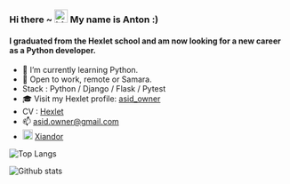 ### Hi there ~ <img src="https://user-images.githubusercontent.com/1303154/88677602-1635ba80-d120-11ea-84d8-d263ba5fc3c0.gif" width="24px" height="24px" alt="hi"> My name is Anton :)

#### I graduated from the Hexlet school and am now looking for a new career as a Python developer.

- 🌱 I’m currently learning Python.
- 🔭 Open to work, remote or Samara. 
- Stack : Python / Django / Flask / Pytest
- 🎓 Visit my Hexlet profile: [asid_owner](https://ru.hexlet.io/u/asid_owner)  
- CV : [Hexlet](https://cv.hexlet.io/resumes/1319)
- 📫 asid.owner@gmail.com
- <img src="https://user-images.githubusercontent.com/49933115/139837223-bf23d3a9-4638-4e17-994a-ac8678d5f517.png" width="18px" height="18px" alt="telegram"> [Xiandor](https://t.me/Xiandor)

![Top Langs](https://github-readme-stats-eight-theta.vercel.app/api/top-langs/?username=Xiandor&layout=compact&hide=css,html&theme=onedark)

![Github stats](https://github-readme-stats-eight-theta.vercel.app/api?username=Xiandor&count_private=true&show_icons=true&theme=onedark)
